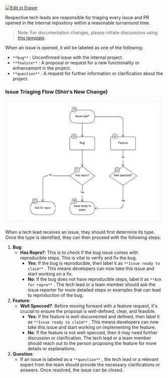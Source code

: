 <p><a target="_blank" href="https://app.eraser.io/workspace/cDny8MgPaKrRGdpdHL6q" id="edit-in-eraser-github-link"><img alt="Edit in Eraser" src="https://firebasestorage.googleapis.com/v0/b/second-petal-295822.appspot.com/o/images%2Fgithub%2FOpen%20in%20Eraser.svg?alt=media&amp;token=968381c8-a7e7-472a-8ed6-4a6626da5501"></a></p>

Respective tech leads are responsible for triaging every issue and PR opened in the internal repository within a reasonable turnaround time.

> Note: For documentation changes, please initiate discussions using [﻿this template](https://github.com/company/internal-repo/discussions/new?category=ideas).

When an issue is opened, it will be labeled as one of the following:

- `**bug**` : Unconfirmed issue with the internal project.
- `**feature**` : A proposal or request for a new functionality or enhancement in the project.
- `**question**` : A request for further information or clarification about the project.
### Issue Triaging Flow (Shin's New Change)
![Triage Flow](/.eraser/cDny8MgPaKrRGdpdHL6q___reS6fUv66LcKWYn8yV2OvCPvwSm2___---figure---evSFowO310ug-gLDikdVw---figure---Jj8tGTS_zF1rqDgU36CSZQ.png "Triage Flow")

When a tech lead receives an issue, they should first determine its type. Once the type is identified, they can then proceed with the following steps:

1. **Bug**:
    - **Has Repro?**: This is to check if the bug issue comes with reproducible steps. This is vital to verify and fix the bug.
        - **Yes**: If the bug is reproducible, then label it as `**Issue ready to claim**` . This means developers can now take this issue and start working on a fix.
        - **No**: If the bug does not have reproducible steps, label it as `**Ask for repro**` . The tech lead or a team member should ask the issue reporter for more detailed steps or examples that can lead to reproduction of the bug.
2. **Feature**:
    - **Well Specced?**: Before moving forward with a feature request, it's crucial to ensure the proposal is well-defined, clear, and feasible.
        - **Yes**: If the feature is well-documented and defined, then label it as `**Issue ready to claim**` . This means developers can now take this issue and start working on implementing the feature.
        - **No**: If the feature is not well-specced, then it may need further discussion or clarification. The tech lead or a team member should reach out to the person proposing the feature for more details or explanations.
3. **Question**:
    - If an issue is labeled as a `**question**` , the tech lead or a relevant expert from the team should provide the necessary clarifications or answers. Once resolved, the issue can be closed.



<!--- Eraser file: https://app.eraser.io/workspace/cDny8MgPaKrRGdpdHL6q --->